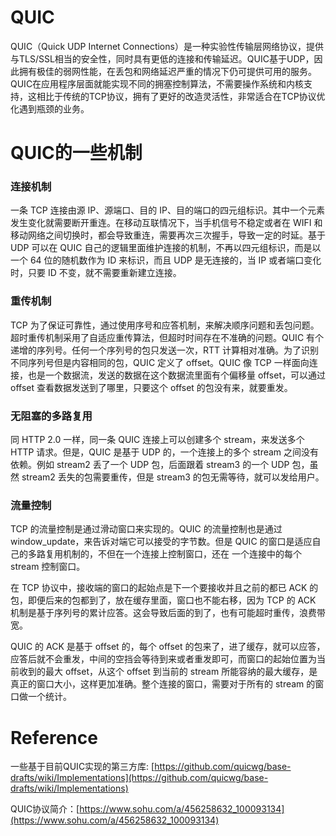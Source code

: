 # QUIC

QUIC（Quick UDP Internet Connections）是一种实验性传输层网络协议，提供与TLS/SSL相当的安全性，同时具有更低的连接和传输延迟。QUIC基于UDP，因此拥有极佳的弱网性能，在丢包和网络延迟严重的情况下仍可提供可用的服务。QUIC在应用程序层面就能实现不同的拥塞控制算法，不需要操作系统和内核支持，这相比于传统的TCP协议，拥有了更好的改造灵活性，非常适合在TCP协议优化遇到瓶颈的业务。

# QUIC的一些机制
### 连接机制
一条 TCP 连接由源 IP、源端口、目的 IP、目的端口的四元组标识。其中一个元素发生变化就需要断开重连。在移动互联情况下，当手机信号不稳定或者在 WIFI 和 移动网络之间切换时，都会导致重连，需要再次三次握手，导致一定的时延。基于 UDP 可以在 QUIC 自己的逻辑里面维护连接的机制，不再以四元组标识，而是以一个 64 位的随机数作为 ID 来标识，而且 UDP 是无连接的，当 IP 或者端口变化时，只要 ID 不变，就不需要重新建立连接。

### 重传机制
TCP 为了保证可靠性，通过使用序号和应答机制，来解决顺序问题和丢包问题。超时重传机制采用了自适应重传算法，但超时时间存在不准确的问题。QUIC 有个递增的序列号。任何一个序列号的包只发送一次，RTT 计算相对准确。为了识别不同序列号但是内容相同的包，QUIC 定义了 offset。QUIC 像 TCP 一样面向连接，也是一个数据流，发送的数据在这个数据流里面有个偏移量 offset，可以通过 offset 查看数据发送到了哪里，只要这个 offset 的包没有来，就要重发。

### 无阻塞的多路复用
同 HTTP 2.0 一样，同一条 QUIC 连接上可以创建多个 stream，来发送多个 HTTP 请求。但是，QUIC 是基于 UDP 的，一个连接上的多个 stream 之间没有依赖。例如 stream2 丢了一个 UDP 包，后面跟着 stream3 的一个 UDP 包，虽然 stream2 丢失的包需要重传，但是 stream3 的包无需等待，就可以发给用户。

### 流量控制
TCP 的流量控制是通过滑动窗口来实现的。QUIC 的流量控制也是通过 window_update，来告诉对端它可以接受的字节数。但是 QUIC 的窗口是适应自己的多路复用机制的，不但在一个连接上控制窗口，还在 一个连接中的每个 stream 控制窗口。

在 TCP 协议中，接收端的窗口的起始点是下一个要接收并且之前的都已 ACK 的包，即便后来的包都到了，放在缓存里面，窗口也不能右移，因为 TCP 的 ACK 机制是基于序列号的累计应答。这会导致后面的到了，也有可能超时重传，浪费带宽。

QUIC 的 ACK 是基于 offset 的，每个 offset 的包来了，进了缓存，就可以应答，应答后就不会重发，中间的空挡会等待到来或者重发即可，而窗口的起始位置为当前收到的最大 offset，从这个 offset 到当前的 stream 所能容纳的最大缓存，是真正的窗口大小，这样更加准确。整个连接的窗口，需要对于所有的 stream 的窗口做一个统计。



# Reference

一些基于目前QUIC实现的第三方库: [https://github.com/quicwg/base-drafts/wiki/Implementations](https://github.com/quicwg/base-drafts/wiki/Implementations)

QUIC协议简介：[https://www.sohu.com/a/456258632_100093134](https://www.sohu.com/a/456258632_100093134)